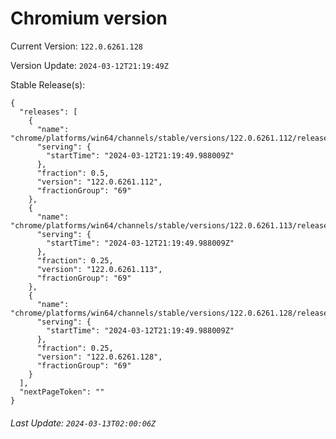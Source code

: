 # Chromium version

Current Version: `122.0.6261.128`

Version Update: `2024-03-12T21:19:49Z`

Stable Release(s):
```
{
  "releases": [
    {
      "name": "chrome/platforms/win64/channels/stable/versions/122.0.6261.112/releases/1710278389",
      "serving": {
        "startTime": "2024-03-12T21:19:49.988009Z"
      },
      "fraction": 0.5,
      "version": "122.0.6261.112",
      "fractionGroup": "69"
    },
    {
      "name": "chrome/platforms/win64/channels/stable/versions/122.0.6261.113/releases/1710278389",
      "serving": {
        "startTime": "2024-03-12T21:19:49.988009Z"
      },
      "fraction": 0.25,
      "version": "122.0.6261.113",
      "fractionGroup": "69"
    },
    {
      "name": "chrome/platforms/win64/channels/stable/versions/122.0.6261.128/releases/1710278389",
      "serving": {
        "startTime": "2024-03-12T21:19:49.988009Z"
      },
      "fraction": 0.25,
      "version": "122.0.6261.128",
      "fractionGroup": "69"
    }
  ],
  "nextPageToken": ""
}
```

###### Last Update: `2024-03-13T02:00:06Z`
        